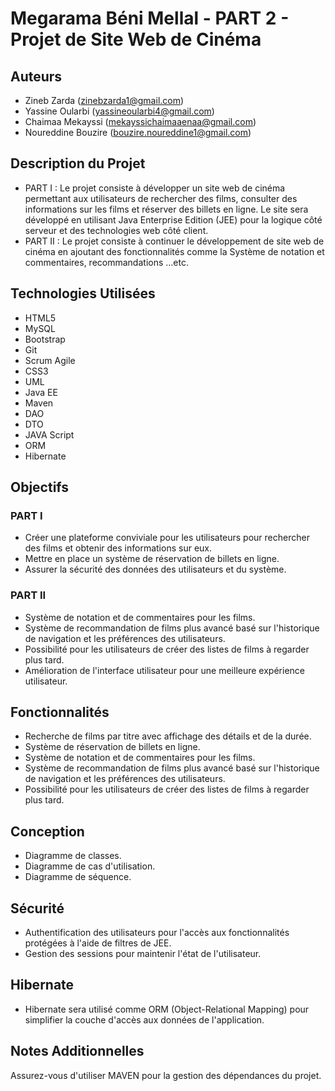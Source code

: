 
# Megarama Béni Mellal - PART 2 - Projet de Site Web de Cinéma


## Auteurs
- Zineb Zarda (zinebzarda1@gmail.com)
- Yassine Oularbi (yassineoularbi4@gmail.com)
- Chaimaa Mekayssi (mekayssichaimaaenaa@gmail.com)
- Noureddine Bouzire (bouzire.noureddine1@gmail.com)

## Description du Projet
- PART I : Le projet consiste à développer un site web de cinéma permettant aux utilisateurs de rechercher des films, consulter des informations sur les films et réserver des billets en ligne. Le site sera développé en utilisant Java Enterprise Edition (JEE) pour la logique côté serveur et des technologies web côté client.
- PART II : Le projet consiste à continuer le développement de site web de cinéma en ajoutant des fonctionnalités comme  la Système  de notation et commentaires, recommandations …etc.


## Technologies Utilisées
- HTML5
- MySQL
- Bootstrap
- Git
- Scrum Agile
- CSS3
- UML
- Java EE
- Maven
- DAO
- DTO
- JAVA Script
- ORM
- Hibernate

## Objectifs
### PART I
- Créer une plateforme conviviale pour les utilisateurs pour rechercher des films et obtenir des informations sur eux.
- Mettre en place un système de réservation de billets en ligne.
- Assurer la sécurité des données des utilisateurs et du système.
### PART II 
- Système de notation et de commentaires pour les films.
- Système de recommandation de films plus avancé basé sur l'historique de navigation et les préférences des utilisateurs.
- Possibilité pour les utilisateurs de créer des listes de films à regarder plus tard.
- Amélioration de l'interface utilisateur pour une meilleure expérience utilisateur.


## Fonctionnalités
- Recherche de films par titre avec affichage des détails et de la durée.
- Système de réservation de billets en ligne.
- Système de notation et de commentaires pour les films.
- Système de recommandation de films plus avancé basé sur l'historique de navigation et les préférences des utilisateurs.
- Possibilité pour les utilisateurs de créer des listes de films à regarder plus tard.


## Conception
- Diagramme de classes.
- Diagramme de cas d'utilisation.
- Diagramme de séquence.

## Sécurité
- Authentification des utilisateurs pour l'accès aux fonctionnalités protégées à l'aide de filtres de JEE.
- Gestion des sessions pour maintenir l'état de l'utilisateur.


## Hibernate
- Hibernate sera utilisé comme ORM (Object-Relational Mapping) pour simplifier la couche d'accès aux données de l'application.


## Notes Additionnelles
Assurez-vous d'utiliser MAVEN pour la gestion des dépendances du projet.
